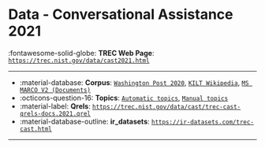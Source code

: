 # Data - Conversational Assistance 2021 

:fontawesome-solid-globe: **TREC Web Page**: [`https://trec.nist.gov/data/cast2021.html`](https://trec.nist.gov/data/cast2021.html)

---

- :material-database: **Corpus**: [`Washington Post 2020`](https://trec.nist.gov/data/wapost/), [`KILT Wikipedia`](https://github.com/facebookresearch/KILT/), [`MS MARCO V2 (Documents)`](https://microsoft.github.io/msmarco/TREC-Deep-Learning-2021#document-ranking-dataset)
- :octicons-question-16: **Topics**: [`Automatic topics`](https://trec.nist.gov/data/cast/2021_automatic_evaluation_topics_v1.0.json), [`Manual topics`](https://trec.nist.gov/data/cast/2021_manual_evaluation_topics_v1.0.json)
- :material-label: **Qrels**: [`https://trec.nist.gov/data/cast/trec-cast-qrels-docs.2021.qrel`](https://trec.nist.gov/data/cast/trec-cast-qrels-docs.2021.qrel)
- :material-database-outline: **ir_datasets**: [`https://ir-datasets.com/trec-cast.html`](https://ir-datasets.com/trec-cast.html)


---


